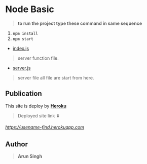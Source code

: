 # Node Basic

> **to run the project type these command in same sequence**
1. `npm install`
1. `npm start`

- [index.js](https://github.com/arunsingh28/node-basic/blob/master/index.js)
> server function file. 

- [server.js](https://github.com/arunsingh28/node-basic/blob/master/server.js)
> server file all file are start from here.


## Publication
This site is deploy by **[Heroku](https://heroku.com/nodejs)**

> Deployed site link ⬇
###### https://usename-find.herokuapp.com


## Author

> **Arun Singh**